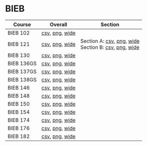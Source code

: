 # BIEB

| Course | Overall | Section |
| ------ | ------- | ------- |
| BIEB 102 | [csv](https://github.com/UCSD-Historical-Enrollment-Data/2024Fall/blob/main/overall/BIEB%20102.csv), [png](https://raw.githubusercontent.com/UCSD-Historical-Enrollment-Data/2024Fall/main/plot_overall/BIEB%20102.png), [wide](https://raw.githubusercontent.com/UCSD-Historical-Enrollment-Data/2024Fall/main/plot_overall_wide/BIEB%20102.png) |  |
| BIEB 121 | [csv](https://github.com/UCSD-Historical-Enrollment-Data/2024Fall/blob/main/overall/BIEB%20121.csv), [png](https://raw.githubusercontent.com/UCSD-Historical-Enrollment-Data/2024Fall/main/plot_overall/BIEB%20121.png), [wide](https://raw.githubusercontent.com/UCSD-Historical-Enrollment-Data/2024Fall/main/plot_overall_wide/BIEB%20121.png) | Section A: [csv](https://github.com/UCSD-Historical-Enrollment-Data/2024Fall/blob/main/section/BIEB%20121_A.csv), [png](https://raw.githubusercontent.com/UCSD-Historical-Enrollment-Data/2024Fall/main/plot_section/BIEB%20121_A.png), [wide](https://raw.githubusercontent.com/UCSD-Historical-Enrollment-Data/2024Fall/main/plot_section_wide/BIEB%20121_A.png)<br>Section B: [csv](https://github.com/UCSD-Historical-Enrollment-Data/2024Fall/blob/main/section/BIEB%20121_B.csv), [png](https://raw.githubusercontent.com/UCSD-Historical-Enrollment-Data/2024Fall/main/plot_section/BIEB%20121_B.png), [wide](https://raw.githubusercontent.com/UCSD-Historical-Enrollment-Data/2024Fall/main/plot_section_wide/BIEB%20121_B.png) |
| BIEB 130 | [csv](https://github.com/UCSD-Historical-Enrollment-Data/2024Fall/blob/main/overall/BIEB%20130.csv), [png](https://raw.githubusercontent.com/UCSD-Historical-Enrollment-Data/2024Fall/main/plot_overall/BIEB%20130.png), [wide](https://raw.githubusercontent.com/UCSD-Historical-Enrollment-Data/2024Fall/main/plot_overall_wide/BIEB%20130.png) |  |
| BIEB 136GS | [csv](https://github.com/UCSD-Historical-Enrollment-Data/2024Fall/blob/main/overall/BIEB%20136GS.csv), [png](https://raw.githubusercontent.com/UCSD-Historical-Enrollment-Data/2024Fall/main/plot_overall/BIEB%20136GS.png), [wide](https://raw.githubusercontent.com/UCSD-Historical-Enrollment-Data/2024Fall/main/plot_overall_wide/BIEB%20136GS.png) |  |
| BIEB 137GS | [csv](https://github.com/UCSD-Historical-Enrollment-Data/2024Fall/blob/main/overall/BIEB%20137GS.csv), [png](https://raw.githubusercontent.com/UCSD-Historical-Enrollment-Data/2024Fall/main/plot_overall/BIEB%20137GS.png), [wide](https://raw.githubusercontent.com/UCSD-Historical-Enrollment-Data/2024Fall/main/plot_overall_wide/BIEB%20137GS.png) |  |
| BIEB 138GS | [csv](https://github.com/UCSD-Historical-Enrollment-Data/2024Fall/blob/main/overall/BIEB%20138GS.csv), [png](https://raw.githubusercontent.com/UCSD-Historical-Enrollment-Data/2024Fall/main/plot_overall/BIEB%20138GS.png), [wide](https://raw.githubusercontent.com/UCSD-Historical-Enrollment-Data/2024Fall/main/plot_overall_wide/BIEB%20138GS.png) |  |
| BIEB 146 | [csv](https://github.com/UCSD-Historical-Enrollment-Data/2024Fall/blob/main/overall/BIEB%20146.csv), [png](https://raw.githubusercontent.com/UCSD-Historical-Enrollment-Data/2024Fall/main/plot_overall/BIEB%20146.png), [wide](https://raw.githubusercontent.com/UCSD-Historical-Enrollment-Data/2024Fall/main/plot_overall_wide/BIEB%20146.png) |  |
| BIEB 148 | [csv](https://github.com/UCSD-Historical-Enrollment-Data/2024Fall/blob/main/overall/BIEB%20148.csv), [png](https://raw.githubusercontent.com/UCSD-Historical-Enrollment-Data/2024Fall/main/plot_overall/BIEB%20148.png), [wide](https://raw.githubusercontent.com/UCSD-Historical-Enrollment-Data/2024Fall/main/plot_overall_wide/BIEB%20148.png) |  |
| BIEB 150 | [csv](https://github.com/UCSD-Historical-Enrollment-Data/2024Fall/blob/main/overall/BIEB%20150.csv), [png](https://raw.githubusercontent.com/UCSD-Historical-Enrollment-Data/2024Fall/main/plot_overall/BIEB%20150.png), [wide](https://raw.githubusercontent.com/UCSD-Historical-Enrollment-Data/2024Fall/main/plot_overall_wide/BIEB%20150.png) |  |
| BIEB 154 | [csv](https://github.com/UCSD-Historical-Enrollment-Data/2024Fall/blob/main/overall/BIEB%20154.csv), [png](https://raw.githubusercontent.com/UCSD-Historical-Enrollment-Data/2024Fall/main/plot_overall/BIEB%20154.png), [wide](https://raw.githubusercontent.com/UCSD-Historical-Enrollment-Data/2024Fall/main/plot_overall_wide/BIEB%20154.png) |  |
| BIEB 174 | [csv](https://github.com/UCSD-Historical-Enrollment-Data/2024Fall/blob/main/overall/BIEB%20174.csv), [png](https://raw.githubusercontent.com/UCSD-Historical-Enrollment-Data/2024Fall/main/plot_overall/BIEB%20174.png), [wide](https://raw.githubusercontent.com/UCSD-Historical-Enrollment-Data/2024Fall/main/plot_overall_wide/BIEB%20174.png) |  |
| BIEB 176 | [csv](https://github.com/UCSD-Historical-Enrollment-Data/2024Fall/blob/main/overall/BIEB%20176.csv), [png](https://raw.githubusercontent.com/UCSD-Historical-Enrollment-Data/2024Fall/main/plot_overall/BIEB%20176.png), [wide](https://raw.githubusercontent.com/UCSD-Historical-Enrollment-Data/2024Fall/main/plot_overall_wide/BIEB%20176.png) |  |
| BIEB 182 | [csv](https://github.com/UCSD-Historical-Enrollment-Data/2024Fall/blob/main/overall/BIEB%20182.csv), [png](https://raw.githubusercontent.com/UCSD-Historical-Enrollment-Data/2024Fall/main/plot_overall/BIEB%20182.png), [wide](https://raw.githubusercontent.com/UCSD-Historical-Enrollment-Data/2024Fall/main/plot_overall_wide/BIEB%20182.png) |  |
